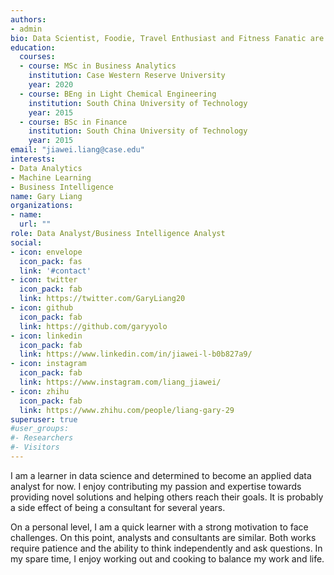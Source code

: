 ```yaml
---
authors:
- admin
bio: Data Scientist, Foodie, Travel Enthusiast and Fitness Fanatic are titles that I am working on to achieve.
education:
  courses:
  - course: MSc in Business Analytics
    institution: Case Western Reserve University
    year: 2020
  - course: BEng in Light Chemical Engineering
    institution: South China University of Technology
    year: 2015
  - course: BSc in Finance
    institution: South China University of Technology
    year: 2015
email: "jiawei.liang@case.edu"
interests:
- Data Analytics
- Machine Learning
- Business Intelligence
name: Gary Liang
organizations:
- name:
  url: ""
role: Data Analyst/Business Intelligence Analyst
social:
- icon: envelope
  icon_pack: fas
  link: '#contact'
- icon: twitter
  icon_pack: fab
  link: https://twitter.com/GaryLiang20
- icon: github
  icon_pack: fab
  link: https://github.com/garyyolo
- icon: linkedin
  icon_pack: fab
  link: https://www.linkedin.com/in/jiawei-l-b0b827a9/
- icon: instagram
  icon_pack: fab
  link: https://www.instagram.com/liang_jiawei/
- icon: zhihu
  icon_pack: fab
  link: https://www.zhihu.com/people/liang-gary-29
superuser: true
#user_groups:
#- Researchers
#- Visitors
---
```


I am a learner in data science and determined to become an applied data analyst for now. I enjoy contributing my passion and expertise towards providing novel solutions and helping others reach their goals. It is probably a side effect of being a consultant for several years. 

On a personal level, I am a quick learner with a strong motivation to face challenges. On this point, analysts and consultants are similar. Both works require patience and the ability to think independently and ask questions. In my spare time, I enjoy working out and cooking to balance my work and life.

